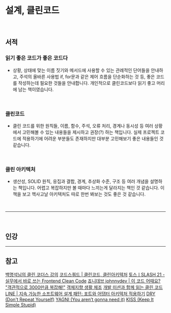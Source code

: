 
# 설계, 클린코드

<br/>

## 서적

### 읽기 좋은 코드가 좋은 코드다

- 상황, 상태에 맞는 이름 짓기와 메서드에 사용할 수 있는 관례적인 단어들을 안내하고, 주석의 올바른 사용법 if, for문과 같은 제어 흐름을 단순화하는 것 등, 좋은 코드를 작성하는데 필요한 것들을 안내합니다. 개인적으로 클린코드보다 읽기 좋고 머리에 남는 책이였습니다.

<br/>

### 클린코드

- 클린 코드를 위한 원칙들, 이름, 함수, 주석, 오류 처리, 경계나 동시성 등 여러 상황에서 고민해볼 수 있는 내용들을 제시하고 권장(?) 하는 책입니다. 실제 프로젝트 코드에 적용하기에 어려운 부분들도 존재하지만 대부분 고민해보기 좋은 내용들인 것 같습니다.

<br/>

### 클린 아키텍처

- 생산성, SOLID 원칙, 응집과 결합, 경계, 추상화 수준, 구조 등 여러 개념을 설명하는 책입니다. 어렵고 복잡하지만 볼 때마다 느끼는게 달라지는 책인 것 같습니다. 이 책을 보고 헥사고날 아키텍처도 따로 한번 봐보는 것도 좋은 것 같습니다. 

<br/>

---

<br/>

## 인강

---

## 참고

[백명석님의 클린 코더스 강의](https://www.youtube.com/watch?v=60lLSe1phks&t=1678s)
[코드스쿼드 | 클린코드, 클린아키텍처](https://www.youtube.com/watch?v=KUEe1tc2CbE&ab_channel=%EC%BD%94%EB%93%9C%EC%8A%A4%EC%BF%BC%EB%93%9C)
[토스ㅣSLASH 21 - 실무에서 바로 쓰는 Frontend Clean Code](https://www.youtube.com/watch?v=edWbHp_k_9Y&ab_channel=%ED%86%A0%EC%8A%A4)
[죠니데브 johnnydev | 이 코드 어때요? "객관적으로 3000만큼 복잡해!"](https://www.youtube.com/watch?v=zMmoOuIG8Aw&t=283s&ab_channel=%EC%A3%A0%EB%8B%88%EB%8D%B0%EB%B8%8Cjohnnydev)
[객체지향 생활 체조](https://github.com/iamkyu/TIL/blob/master/.bak/object-calisthenics/object-calisthenics.md)
[개발 미션과 함께 읽는 클린 코드](https://woowabros.github.io/study/2019/03/20/cleancode.html)
[LINE | 지속 가능한 소프트웨어 설계 패턴: 포트와 어댑터 아키텍처 적용하기](https://engineering.linecorp.com/ko/blog/port-and-adapter-architecture/)
[DRY (Don't Repeat Yourself)](https://deviq.com/principles/dont-repeat-yourself)
[YAGNI (You aren’t gonna need it)](https://deviq.com/principles/yagni)
[KISS (Keep It Simple Stupid)](https://deviq.com/principles/keep-it-simple)
